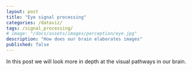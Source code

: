 ```yaml
---
layout: post
title: "Eye signal processing"
categories: /dataviz/
tags: /signal_processing/
# image: "/docs/assets/images/perception/eye.jpg"
description: "How does our brain elaborates images"
published: false
---
```


In this post we will look more in depth at the visual pathways in our brain.

